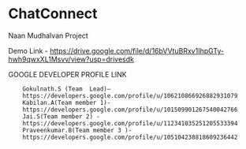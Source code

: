 # ChatConnect
Naan Mudhalvan Project

Demo Link - https://drive.google.com/file/d/16bVVtuBRxv1IhpGTy-hwh9qwxXL1Msvv/view?usp=drivesdk



GOOGLE DEVELOPER PROFILE LINK 

        Gokulnath.S (Team  Lead)– 
        https://developers.google.com/profile/u/106210866926882931079
        Kabilan.A(Team member 1)- 
        https://developers.google.com/profile/u/101509901267540042766
        Jai.S(Team member 2) -
        https://developers.google.com/profile/u/112341035251205533394
        Praveenkumar.B(Team member 3 )-
        https://developers.google.com/profile/u/105104238818609236442

